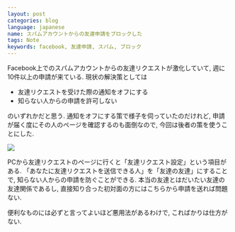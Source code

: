 ```yaml
---
layout: post
categories: blog
language: japanese
name: スパムアカウントからの友達申請をブロックした
tags: Note
keywords: facebook, 友達申請, スパム, ブロック
---
```


Facebook上でのスパムアカウントからの友達リクエストが激化していて, 週に10件以上の申請が来ている. 現状の解決策としては

<ul>
<li>友達リクエストを受けた際の通知をオフにする</li>
<li>知らない人からの申請を許可しない</li>
</ul>

のいずれかだと思う. 通知をオフにする策で様子を伺っていたのだけれど, 申請が届く度にその人のページを確認するのも面倒なので, 今回は後者の策を使うことにした.

<img src="https://www.dropbox.com/s/2i2h5dlhw6hvdqa/facebook_ss.png?dl=1" class="image-on-frame image-fade">

PCから友達リクエストのページに行くと「友達リクエスト設定」という項目がある. 「あなたに友達リクエストを送信できる人」を「友達の友達」にすることで, 知らない人からの申請を防ぐことができる. 本当の友達とはだいたい友達の友達関係であるし, 直接知り合った初対面の方にはこちらから申請を送れば問題ない.

便利なものには必ずと言ってよいほど悪用法があるわけで, こればかりは仕方がない.

